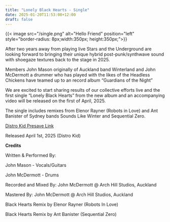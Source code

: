 ```yaml
---
title: "Lonely Black Hearts - Single"
date: 2025-01-20T11:53:08+12:00
draft: false
---
```


{{< image src="/single.png" alt="Hello Friend" position="left" style="border-radius: 8px;width:350px; height:350px;">}}

After two years away from playing live Stars and the Underground are looking
forward to bringing their unique hybrid post-punk/synthwave sound with
shoegaze textures back to the stage in 2025.

Members John Mason originally of Auckland band Winterland and John
McDermott a drummer who has played with the likes of the Headless Chickens
have teamed up to an record album “Guardians of the Night”

We are excited to start sharing results of our collective efforts live and the first
single “Lonely Black Hearts” from the new album and an accompanying video
will be released on the first of April, 2025.

The single includes remixes from Elenor Rayner (Robots in Love) and Ant
Banister of Sydney bands Sounds Like Winter and Sequential Zero.

[Distro Kid Presave Link](https://distrokid.com/hyperfollow/starsandtheunderground/lonely-black-hearts?fbclid=IwY2xjawH8LGpleHRuA2FlbQIxMAABHRdbZ4XCI6yXv3aMpzkvkU6lTdzn1C6Zjm2pf1cDXKkNpZemuaxMvdUYcg_aem_5gU8sWkaaWc06xt_gNd82Q)


Released April 1st, 2025
(Distro Kid)

**Credits**


Written & Performed By:

John Mason - Vocals/Guitars

John McDermott - Drums

Recorded and Mixed By: John McDermott @ Arch Hill Studios, Auckland

Mastered By: John McDermott @ Arch Hill Studios, Auckland

Black Hearts Remix by Elenor Rayner (Robots In Love)

Black Hearts Remix by Ant Banister (Sequential Zero)





